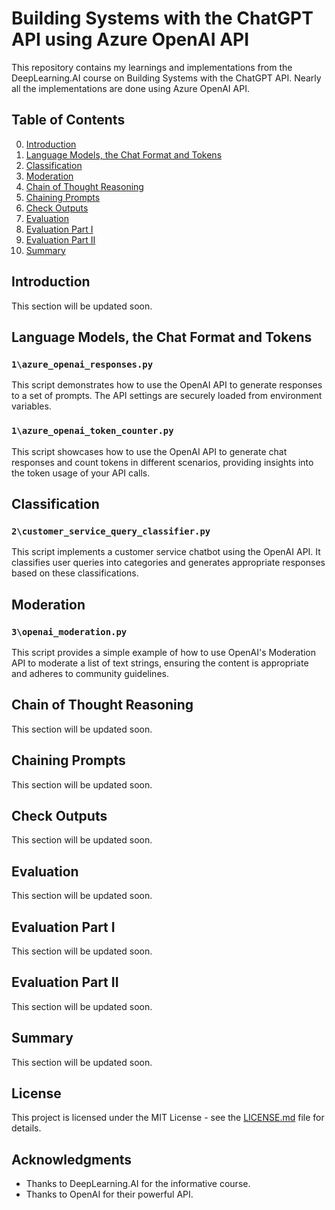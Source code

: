 # Building Systems with the ChatGPT API using Azure OpenAI API

This repository contains my learnings and implementations from the DeepLearning.AI course on Building Systems with the ChatGPT API. Nearly all the implementations are done using Azure OpenAI API.

## Table of Contents

0. [Introduction](#introduction)
1. [Language Models, the Chat Format and Tokens](#language-models-the-chat-format-and-tokens)
2. [Classification](#classification)
3. [Moderation](#moderation)
4. [Chain of Thought Reasoning](#chain-of-thought-reasoning)
5. [Chaining Prompts](#chaining-prompts)
6. [Check Outputs](#check-outputs)
7. [Evaluation](#evaluation)
8. [Evaluation Part I](#evaluation-part-i)
9. [Evaluation Part II](#evaluation-part-ii)
10. [Summary](#summary)

## Introduction

This section will be updated soon.

## Language Models, the Chat Format and Tokens

### `1\azure_openai_responses.py`

This script demonstrates how to use the OpenAI API to generate responses to a set of prompts. The API settings are securely loaded from environment variables.

### `1\azure_openai_token_counter.py`

This script showcases how to use the OpenAI API to generate chat responses and count tokens in different scenarios, providing insights into the token usage of your API calls.

## Classification

### `2\customer_service_query_classifier.py`

This script implements a customer service chatbot using the OpenAI API. It classifies user queries into categories and generates appropriate responses based on these classifications.

## Moderation

### `3\openai_moderation.py`

This script provides a simple example of how to use OpenAI's Moderation API to moderate a list of text strings, ensuring the content is appropriate and adheres to community guidelines.

## Chain of Thought Reasoning

This section will be updated soon.

## Chaining Prompts

This section will be updated soon.

## Check Outputs

This section will be updated soon.

## Evaluation

This section will be updated soon.

## Evaluation Part I

This section will be updated soon.

## Evaluation Part II

This section will be updated soon.

## Summary

This section will be updated soon.

## License

This project is licensed under the MIT License - see the [LICENSE.md](LICENSE.md) file for details.

## Acknowledgments

* Thanks to DeepLearning.AI for the informative course.
* Thanks to OpenAI for their powerful API.
